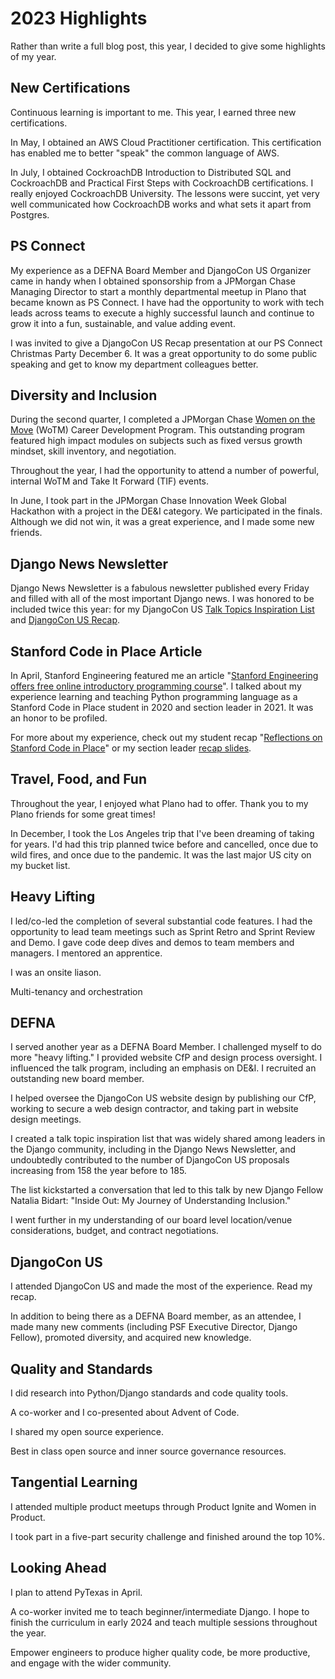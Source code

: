 # 2023 Highlights

Rather than write a full blog post, this year, I decided to give some highlights of my year.

## New Certifications

Continuous learning is important to me. This year, I earned three new certifications. 

In May, I obtained an AWS Cloud Practitioner certification. This certification has enabled me to better "speak" the common language of AWS. 

In July, I obtained CockroachDB Introduction to Distributed SQL and CockroachDB and Practical First Steps with CockroachDB certifications. I really enjoyed CockroachDB University. The lessons were succint, yet very well communicated how CockroachDB works and what sets it apart from Postgres. 

## PS Connect

My experience as a DEFNA Board Member and DjangoCon US Organizer came in handy when I obtained sponsorship from a JPMorgan Chase Managing Director to start a monthly departmental meetup in Plano that became known as PS Connect. I have had the opportunity to work with tech leads across teams to execute a highly successful launch and continue to grow it into a fun, sustainable, and value adding event. 

I was invited to give a DjangoCon US Recap presentation at our PS Connect Christmas Party December 6. It was a great opportunity to do some public speaking and get to know my department colleagues better.

## Diversity and Inclusion

During the second quarter, I completed a JPMorgan Chase [Women on the Move](https://www.jpmorganchase.com/impact/people/women-on-the-move) (WoTM) Career Development Program. This outstanding program featured high impact modules on subjects such as fixed versus growth mindset, skill inventory, and negotiation. 

Throughout the year, I had the opportunity to attend a number of powerful, internal WoTM and Take It Forward (TIF) events. 

In June, I took part in the JPMorgan Chase Innovation Week Global Hackathon with a project in the DE&I category. We participated in the finals. Although we did not win, it was a great experience, and I made some new friends. 

## Django News Newsletter

Django News Newsletter is a fabulous newsletter published every Friday and filled with all of the most important Django news. I was honored to be included twice this year: for my DjangoCon US [Talk Topics Inspiration List](https://github.com/KatherineMichel/portfolio/blob/master/conference-blog-posts/topic-ideas-djangocon-us-2023.md) and [DjangoCon US Recap](https://github.com/KatherineMichel/portfolio/blob/master/conference-blog-posts/recap-of-djangocon-us-2023.md). 

## Stanford Code in Place Article

In April, Stanford Engineering featured me an article "[Stanford Engineering offers free online introductory programming course](https://engineering.stanford.edu/magazine/stanford-engineering-offers-free-online-introductory-programming-course)". I talked about my experience learning and teaching Python programming language as a Stanford Code in Place student in 2020 and section leader in 2021. It was an honor to be profiled. 

For more about my experience, check out my student recap "[Reflections on Stanford Code in Place](https://github.com/KatherineMichel/portfolio/blob/master/regular-blog-posts/reflections-on-stanford-code-in-place.md)" or my section leader [recap slides](https://github.com/KatherineMichel/stanford-code-in-place-section-leader). 

## Travel, Food, and Fun

Throughout the year, I enjoyed what Plano had to offer. Thank you to my Plano friends for some great times!

In December, I took the Los Angeles trip that I've been dreaming of taking for years. I'd had this trip planned twice before and cancelled, once due to wild fires, and once due to the pandemic. It was the last major US city on my bucket list. 



## Heavy Lifting

I led/co-led the completion of several substantial code features. I had the opportunity to lead team meetings such as Sprint Retro and Sprint Review and Demo. I gave code deep dives and demos to team members and managers. I mentored an apprentice. 

I was an onsite liason. 

Multi-tenancy and orchestration


## DEFNA

I served another year as a DEFNA Board Member. I challenged myself to do more "heavy lifting." I provided website CfP and design process oversight. I influenced the talk program, including an emphasis on DE&I. I recruited an outstanding new board member. 

I helped oversee the DjangoCon US website design by publishing our CfP, working to secure a web design contractor, and taking part in website design meetings. 

I created a talk topic inspiration list that was widely shared among leaders in the Django community, including in the Django News Newsletter, and undoubtedly contributed to the number of DjangoCon US proposals increasing from 158 the year before to 185. 

The list kickstarted a conversation that led to this talk by new Django Fellow Natalia Bidart: "Inside Out: My Journey of Understanding Inclusion." 

I went further in my understanding of our board level location/venue considerations, budget, and contract negotiations. 

## DjangoCon US

I attended DjangoCon US and made the most of the experience. Read my recap. 

In addition to being there as a DEFNA Board member, as an attendee, I made many new comments (including PSF Executive Director, Django Fellow), promoted diversity, and acquired new knowledge. 



## Quality and Standards

I did research into Python/Django standards and code quality tools. 

A co-worker and I co-presented about Advent of Code. 


I shared my open source experience. 

Best in class open source and inner source governance resources. 


## Tangential Learning

I attended multiple product meetups through Product Ignite and Women in Product. 

I took part in a five-part security challenge and finished around the top 10%. 

## Looking Ahead

I plan to attend PyTexas in April. 

A co-worker invited me to teach beginner/intermediate Django. I hope to finish the curriculum in early 2024 and teach multiple sessions throughout the year. 

Empower engineers to produce higher quality code, be more productive, and engage with the wider community. 


